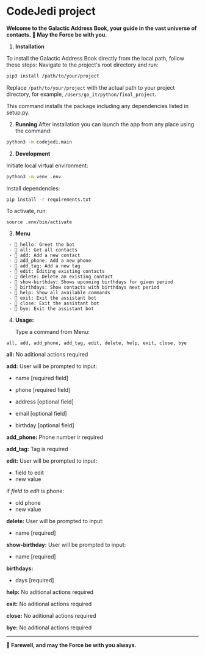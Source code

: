 # CodeJedi project

**Welcome to the Galactic Address Book, your guide in the vast universe of contacts.
💫 May the Force be with you.**

1. **Installation**

To install the Galactic Address Book directly from the local path, follow these steps:
Navigate to the project's root directory and run:


```bash
pip3 install /path/to/your/project
```

Replace `/path/to/your/project` with the actual path to your project directory, for example, `/Users/go_it/python/final_project`.

This command installs the package including any dependencies listed in setup.py.

2. **Running**
After installation you can launch the app from any place using the command:

```bash
python3 -m codejedi.main
```

2. **Development**

Initiate local virtual environment:
```bash
python3 -m venv .env
```
    
Install dependencies:
    
```bash
pip install -r requirements.txt
```

To activate, run:

```
source .env/bin/activate
```
3. **Menu**

```
 - 🌟 hello: Greet the bot
 - 🌟 all: Get all contacts
 - 🌟 add: Add a new contact
 - 🌟 add_phone: Add a new phone
 - 🌟 add_tag: Add a new tag
 - 🌟 edit: Editing existing contacts
 - 🌟 delete: Delete an existing contact
 - 🌟 show-birthday: Shows upcoming birthdays for given period
 - 🌟 birthdays: Show contacts with birthdays next period
 - 🌟 help: Show all available commands
 - 🌟 exit: Exit the assistant bot
 - 🌟 close: Exit the assistant bot
 - 🌟 bye: Exit the assistant bot
```
4. **Usage:**

    Type a command from Menu:
  
  ```
  all, add, add_phone, add_tag, edit, delete, help, exit, close, bye
  ```
  
  **all:**  No aditional actions required
  
  **add:** User will be prompted to input:
  
  - name [required field]
  
  - phone [required field]
  
  - address [optional field]
  
  - email [optional field]
  
  - birthday [optional field]
  
  **add_phone:** Phone number ir required
  
  **add_tag:** Tag is required
  
  **edit:** User will be prompted to input:
  - field to edit
  - new value
  
 
 if _field to edit_ is phone: 
  - old phone 
  - new value
  
  **delete:** User will be prompted to input:
  - name [required]

  **show-birthday:** User will be prompted to input:
  - name [required]

  **birthdays:**
  - days [required]

**help:** No aditional actions required

**exit:** No aditional actions required

**close:** No aditional actions required

**bye:** No aditional actions required  

---
  
**💫 Farewell, and may the Force be with you always.**